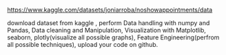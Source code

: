 https://www.kaggle.com/datasets/joniarroba/noshowappointments/data

download dataset from kaggle , perform Data handling with numpy and Pandas, Data cleaning and Manipulation, Visualization with Matplotlib, seaborn, plotly(visualize all possible graphs), Feature Engineering(perfrom all possible techniques), upload your code on github.